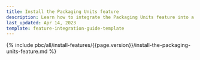 ```yaml
---
title: Install the Packaging Units feature
description: Learn how to integrate the Packaging Units feature into a Spryker project.
last_updated: Apr 14, 2023
template: feature-integration-guide-template
---
```


{% include pbc/all/install-features/{{page.version}}/install-the-packaging-units-feature.md %} <!-- To edit, see /_includes/pbc/all/install-features/202304.0/install-the-packaging-units-feature.md -->